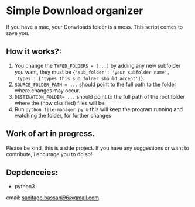 # Simple Download organizer
If you have a mac, your Donwloads folder is a mess.
This script comes to save you.

## How it works?:
1. You change the `TYPED_FOLDERS = [...]` by adding any new subfolder you want, they must be `{'sub_folder': 'your subfolder name', 'types': ['types this sub folder should accept']}`.
2. `SOURCE_FOLDER_PATH = ...` should point to the full path to the folder where changes may occur.
3. `DESTINATION_FOLDER= ...` should point to the full path of the root folder where the (now clssified) files will be.
4. Run `python file-manager.py &` this will keep the program running and watching the folder, for further changes


## Work of art in progress.
Please be kind, this is a side project. If you have any suggestions or want to contribute, i encurage you to do so!.

## Depdenceies:
- python3

email: sanitago.bassani96@gmail.com
